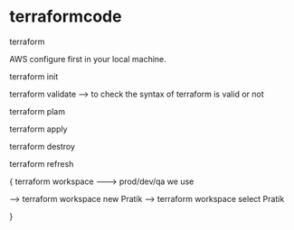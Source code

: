 # terraformcode

terraform 

AWS configure first in your local machine.

terraform init

terraform validate --> to check the syntax of terraform is valid or not

terraform plam

terraform apply

terraform destroy

terraform refresh

{ terraform workspace ---> prod/dev/qa we use 

--> terraform workspace new Pratik
--> terraform workspace select Pratik

}
